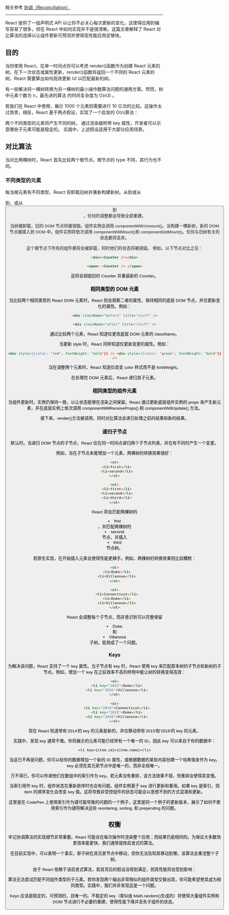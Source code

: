 相关参考 [协调（Reconciliation）](https://react.docschina.org/docs/reconciliation.html)

---

React 提供了一组声明式 API 以让你不必关心每次更新的变化。这使得应用的编写容易了很多，但在 React 中如何实现并不是很清晰。这篇文章解释了 React 对比算法的选择以让组件更新可预测并使得高性能应用足够快。

## 目的

当你使用 React，在单一时间点你可以考虑 render()函数作为创建 React 元素的树。在下一次状态或属性更新，render()函数将返回一个不同的 React 元素的树。React 需要算出如何高效更新 UI 以匹配最新的树。

有一些解决将一棵树转换为另一棵树的最小操作数算法问题的通用方案。然而，树中元素个数为 n，最先进的算法 的时间复杂度为 O(n3) 。

若我们在 React 中使用，展示 1000 个元素则需要进行 10 亿次的比较。这操作太过昂贵，相反，React 基于两点假设，实现了一个启发的 O(n)算法：

两个不同类型的元素将产生不同的树。
通过渲染器附带 key 属性，开发者可以示意哪些子元素可能是稳定的。
实践中，上述假设适用于大部分应用场景。

## 对比算法

当对比两棵树时，React 首先比较两个根节点。根节点的 type 不同，其行为也不同。

### 不同类型的元素

每当根元素有不同类型，React 将卸载旧树并重新构建新树。从<a>到<img>或从<Article>到<Comment>，或从<Button> 到 <div>，任何的调整都会导致全部重建。

当树被卸载，旧的 DOM 节点将被销毁。组件实例会调用 componentWillUnmount()。当构建一棵新树，新的 DOM 节点被插入到 DOM 中。组件实例将依次调用 componentWillMount()和 componentDidMount()。任何与旧树有关的状态都将丢弃。

这个根节点下所有的组件都将会被卸载，同时他们的状态将被销毁。 例如，以下节点对比之后：

```html
<div><Counter /></div>

<span> <Counter /> </span>
```

这将会销毁旧的 Counter 并重装新的 Counter。

### 相同类型的 DOM 元素

当比较两个相同类型的 React DOM 元素时，React 则会观察二者的属性，保持相同的底层 DOM 节点，并仅更新变化的属性。例如：

```html
<div className="before" title="stuff" />

<div className="after" title="stuff" />
```

通过比较两个元素，React 知道仅更改底层 DOM 元素的 className。

当更新 style 时，React 同样知道仅更新变更的属性。例如：

```html
<div style={{color: 'red', fontWeight: 'bold'}} /> <div style={{color: 'green', fontWeight: 'bold'}}
/>
```

当在调整两个元素时，React 知道仅改变 color 样式而不是 fontWeight。

在处理完 DOM 元素后，React 递归其子元素。

### 相同类型的组件元素

当组件更新时，实例仍保持一致，以让状态能够在渲染之间保留。React 通过更新底层组件实例的 props 来产生新元素，并在底层实例上依次调用 componentWillReceiveProps() 和 componentWillUpdate() 方法。

接下来，render()方法被调用，同时对比算法会递归处理之前的结果和新的结果。

### 递归子节点

默认时。当递归 DOM 节点的子节点，React 仅在同一时间点递归两个子节点列表，并在有不同时产生一个变更。

例如，当在子节点末尾增加一个元素，两棵树的转换效果很好：

```html
<ul>
  <li>first</li>
  <li>second</li>
</ul>

<ul>
  <li>first</li>
  <li>second</li>
  <li>third</li>
</ul>
```

React 将会匹配两棵树的<li>first</li>，并匹配两棵树的<li>second</li> 节点，并插入<li>third</li>节点树。

若原生实现，在开始插入元素会使得性能更棘手。例如，两棵树的转换效果则比较糟糕：

```html
<ul>
  <li>Duke</li>
  <li>Villanova</li>
</ul>

<ul>
  <li>Connecticut</li>
  <li>Duke</li>
  <li>Villanova</li>
</ul>
```

React 会调整每个子节点，而非意识到可以完整保留<li>Duke</li> 和 <li>Villanova</li>子树。低效成了一个问题。

### Keys

为解决该问题，React 支持了一个 key 属性。当子节点有 key 时，React 使用 key 来匹配原本树的子节点和新树的子节点。例如，增加一个 key 在之前效率不高的样例中能让树的转换变得高效：

```html
<ul>
  <li key="2015">Duke</li>
  <li key="2016">Villanova</li>
</ul>

<ul>
  <li key="2014">Connecticut</li>
  <li key="2015">Duke</li>
  <li key="2016">Villanova</li>
</ul>
```

现在 React 知道带有'2014'的 key 的元素是新的，并仅移动带有'2015'和'2016'的 key 的元素。

实践中，发现 key 通常不难。你将展示的元素可能已经带有一个唯一的 ID，因此 key 可以来自于你的数据中：

    <li key={item.id}>{item.name}</li>

当这已不再是问题，你可以给你的数据增加一个新的 ID 属性，或根据数据的某些内容创建一个哈希值来作为 key。key 必须在其兄弟节点中是唯一的，而非全局唯一。

万不得已，你可以传递他们在数组中的索引作为 key。若元素没有重排，该方法效果不错，但重排会使得其变慢。

当索引用作 key 时，组件状态在重新排序时也会有问题。组件实例基于 key 进行更新和重用。如果 key 是索引，则 item 的顺序变化会改变 key 值。这将导致非受控组件的状态可能会以意想不到的方式混淆和更新。

这里是在 CodePen 上使用索引作为键可能导致的问题的一个例子，这里是同一个例子的更新版本，展示了如何不使用索引作为键将解决这些 reordering, sorting, 和 prepending 的问题。

## 权衡

牢记协调算法的实现细节非常重要。React 可能会在每次操作时渲染整个应用；而结果仍是相同的。为保证大多数场景效率能更快，我们通常提炼启发式的算法。

在目前实现中，可以表明一个事实，即子树在其兄弟节点中移动，但你无法告知其移动到哪。该算法会重渲整个子树。

由于 React 依赖于该启发式算法，若其背后的假设没得到满足，则其性能将会受到影响：

算法无法尝试匹配不同组件类型的子元素。若你发现两个输出非常相似的组件类型交替出现，你可能希望使其成为相同类型。实践中，我们并非发现这是一个问题。

Keys 应该是稳定的，可预测的，且唯一的。不稳定的 key（类似由 Math.random()生成的）将使得大量组件实例和 DOM 节点进行不必要的重建，使得性能下降并丢失子组件的状态。
